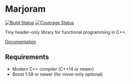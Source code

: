 # Marjoram

[![Build Status](https://travis-ci.org/studer-l/marjoram.svg?branch=master)](https://travis-ci.org/studer-l/marjoram)
[![Coverage Status](https://coveralls.io/repos/github/studer-l/marjoram/badge.svg)](https://coveralls.io/github/studer-l/marjoram)

Tiny header-only library for functional programming in C++.

[Documentation](https://studer-l.github.io/marjoram/)

## Requirements

- Modern C++ compiler (C++14 or newer)
- Boost 1.58 or newer (for move-only optional)
